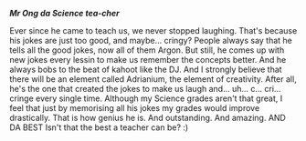 ***Mr Ong da Science tea-cher***

Ever since he came to teach us, we never stopped laughing. 
That's because his jokes are just too good, and maybe... cringy?
People always say that he tells all the good jokes, now all of them Argon.
But still, he comes up with new jokes every lessin to make us remember the concepts better.
And he always bobs to the beat of kahoot like the DJ.
And I strongly believe that there will be an element called Adrianium, the element of creativity.
After all, he's the one that created the jokes to make us laugh and... uh... c... cri... cringe every single time. 
Although my Science grades aren't that great, I feel that just by memorising all his jokes my grades would improve drastically.
That is how genius he is.
And outstanding.
And amazing.
AND DA BEST
Isn't that the best a teacher can be?
:)
